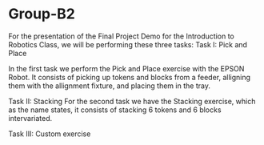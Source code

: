 # Group-B2 
For the presentation of the Final Project Demo for the Introduction to Robotics Class, we will be performing these three tasks:
Task I: Pick and Place

In the first task we perform the Pick and Place exercise with the EPSON Robot. It consists of picking up tokens and blocks from a feeder, alligning them with the allignment fixture, and placing them in the tray.

Task II: Stacking
For the second task we have the Stacking exercise, which as the name states, it consists of stacking 6 tokens and 6 blocks intervariated.

Task III: Custom exercise
